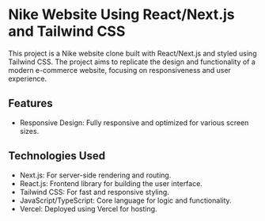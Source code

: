 # Nike Website Using React/Next.js and Tailwind CSS

This project is a Nike website clone built with React/Next.js and styled using Tailwind CSS. The project aims to replicate the design and functionality of a modern e-commerce website, focusing on responsiveness and user experience.

## Features

<ul>
  <li>
        Responsive Design: Fully responsive and optimized for various screen sizes.
  </li>


</ul>

## Technologies Used
<ul>
  <li>
    Next.js: For server-side rendering and routing.
  </li>
  <li>
    React.js: Frontend library for building the user interface.
 </li>
  <li>
    Tailwind CSS: For fast and responsive styling.
 </li>
  <li>
    JavaScript/TypeScript: Core language for logic and functionality.
 </li>
  <li>
    Vercel: Deployed using Vercel for hosting.
  </li>
</ul>

